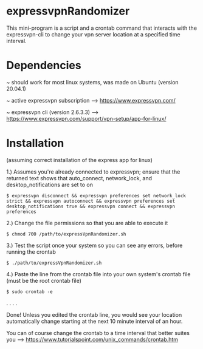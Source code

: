 # expressvpnRandomizer


This mini-program is a script and a crontab command that interacts with the expressvpn-cli to change your vpn server location at a specified time interval.






# Dependencies

~ should work for most linux systems, was made on Ubuntu (version 20.04.1)

~ active expressvpn subscription --> https://www.expressvpn.com/

~ expressvpn cli (version 2.6.3.3) --> https://www.expressvpn.com/support/vpn-setup/app-for-linux/


# Installation
(assuming correct installation of the express app for linux)

1.) Assumes you're already connected to expressvpn; ensure that the returned text shows that auto_connect, network_lock, and desktop_notifications are set to on
    
    $ expressvpn disconnect && expressvpn preferences set network_lock strict && expressvpn autoconnect && expressvpn preferences set desktop_notifications true && expressvpn connect && expressvpn preferences
    

2.) Change the file permissions so that you are able to execute it

    $ chmod 700 /path/to/expressVpnRandomizer.sh

3.) Test the script once your system so you can see any errors, before running the crontab
    
    $ ./path/to/expressVpnRandomizer.sh
    
  
4.) Paste the line from the crontab file into your own system's crontab file (must be the root crontab file)  

    $ sudo crontab -e 
    


.
.
.
.

Done! Unless you edited the crontab line, you would see your location automatically change starting at the next 10 minute interval of an hour.

You can of course change the crontab to a time interval that better suites you --> https://www.tutorialspoint.com/unix_commands/crontab.htm





